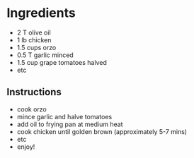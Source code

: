 # Ingredients
- 2 T olive oil
- 1 lb chicken
- 1.5 cups orzo
- 0.5 T garlic minced
- 1.5 cup grape tomatoes halved
- etc

## Instructions
- cook orzo
- mince garlic and halve tomatoes
- add oil to frying pan at medium heat
- cook chicken until golden brown (approximately 5-7 mins)
- etc
- enjoy!